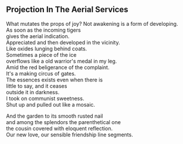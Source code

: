Projection In The Aerial Services
---------------------------------
What mutates the props of joy? Not awakening is a form of developing.  
As soon as the incoming tigers  
gives the aerial indication.  
Appreciated and then developed in the vicinity.  
Like oxides lunging behind coats.  
Sometimes a piece of the ice  
overflows like a old warrior's medal in my leg.  
Amid the red beligerance of the complaint.  
It's a making circus of gates.  
The essences exists even when there is  
little to say, and it ceases  
outside it in darkness.  
I took on communist sweetness.  
Shut up and pulled out like a mosaic.  
  
And the garden to its smooth rusted nail  
and among the splendors the parenthetical one  
the cousin covered with eloquent reflection.  
Our new love, our sensible friendship line segments.  

